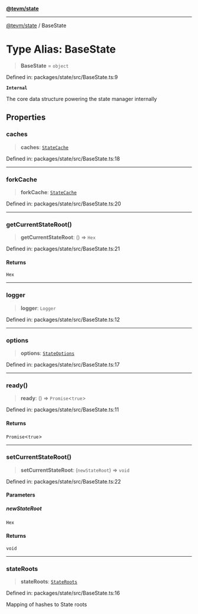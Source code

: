 [**@tevm/state**](../README.md)

***

[@tevm/state](../globals.md) / BaseState

# Type Alias: BaseState

> **BaseState** = `object`

Defined in: packages/state/src/BaseState.ts:9

**`Internal`**

The core data structure powering the state manager internally

## Properties

### caches

> **caches**: [`StateCache`](StateCache.md)

Defined in: packages/state/src/BaseState.ts:18

***

### forkCache

> **forkCache**: [`StateCache`](StateCache.md)

Defined in: packages/state/src/BaseState.ts:20

***

### getCurrentStateRoot()

> **getCurrentStateRoot**: () => `Hex`

Defined in: packages/state/src/BaseState.ts:21

#### Returns

`Hex`

***

### logger

> **logger**: `Logger`

Defined in: packages/state/src/BaseState.ts:12

***

### options

> **options**: [`StateOptions`](StateOptions.md)

Defined in: packages/state/src/BaseState.ts:17

***

### ready()

> **ready**: () => `Promise`\<`true`\>

Defined in: packages/state/src/BaseState.ts:11

#### Returns

`Promise`\<`true`\>

***

### setCurrentStateRoot()

> **setCurrentStateRoot**: (`newStateRoot`) => `void`

Defined in: packages/state/src/BaseState.ts:22

#### Parameters

##### newStateRoot

`Hex`

#### Returns

`void`

***

### stateRoots

> **stateRoots**: [`StateRoots`](StateRoots.md)

Defined in: packages/state/src/BaseState.ts:16

Mapping of hashes to State roots
